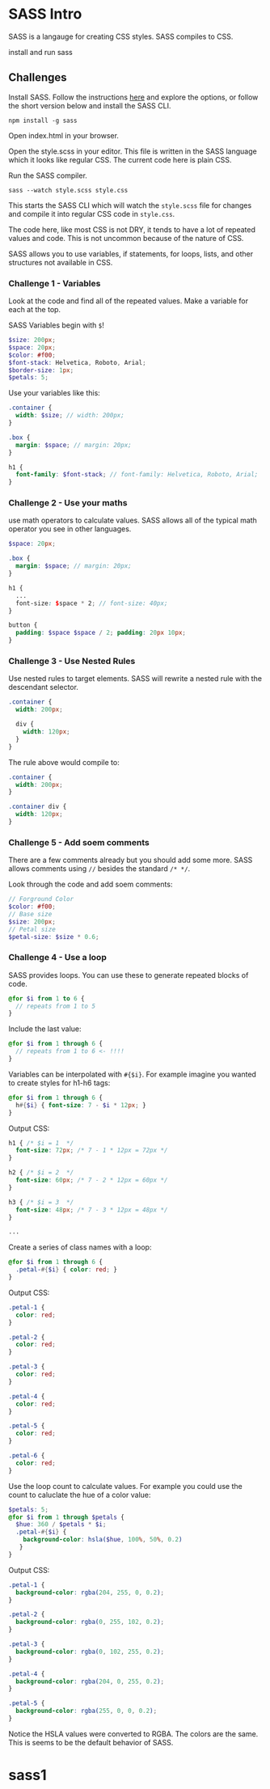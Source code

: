 # SASS Intro

SASS is a langauge for creating CSS styles. SASS compiles to CSS.

install and run sass

## Challenges 

Install SASS. Follow the instructions [here](https://sass-lang.com/install) and explore the options, or follow the short version below and install the SASS CLI. 

`npm install -g sass`

Open index.html in your browser. 

Open the style.scss in your editor. This file is written in the SASS language which it looks like regular CSS. The current code here is plain CSS. 

Run the SASS compiler. 

`sass --watch style.scss style.css`

This starts the SASS CLI which will watch the `style.scss` file for changes and compile it into regular CSS code in `style.css`. 

The code here, like most CSS is not DRY, it tends to have a lot of repeated values and code. This is not uncommon because of the nature of CSS. 

SASS allows you to use variables, if statements, for loops, lists, and other structures not available in CSS.

### Challenge 1 - Variables

Look at the code and find all of the repeated values. Make a variable for each at the top.

SASS Variables begin with `$`!

```SCSS
$size: 200px;
$space: 20px;
$color: #f00;
$font-stack: Helvetica, Roboto, Arial;
$border-size: 1px;
$petals: 5;
```

Use your variables like this: 

```SCSS
.container {
  width: $size; // width: 200px;
}

.box {
  margin: $space; // margin: 20px;
}

h1 {
  font-family: $font-stack; // font-family: Helvetica, Roboto, Arial;
}
```

### Challenge 2 - Use your maths

use math operators to calculate values. SASS allows all of the typical math operator you see in other languages. 

```SCSS
$space: 20px;

.box {
  margin: $space; // margin: 20px;
}

h1 {
  ...
  font-size: $space * 2; // font-size: 40px;
}

button {
  padding: $space $space / 2; padding: 20px 10px;
}
```

### Challenge 3 - Use Nested Rules

Use nested rules to target elements. SASS will rewrite a nested rule with the descendant selector. 

```SCSS
.container {
  width: 200px;

  div {
    width: 120px;
  }
}
```

The rule above would compile to: 

```CSS
.container {
  width: 200px;
}

.container div {
  width: 120px;
}
```

### Challenge 5 - Add soem comments 

There are a few comments already but you should add some more. SASS allows comments using `//` besides the standard `/* */`.

Look through the code and add soem comments: 

```SCSS
// Forground Color
$color: #f00;
// Base size
$size: 200px;
// Petal size
$petal-size: $size * 0.6;
```

### Challenge 4 - Use a loop

SASS provides loops. You can use these to generate repeated blocks of code. 

```SCSS
@for $i from 1 to 6 {
  // repeats from 1 to 5
}
```

Include the last value: 

```SCSS
@for $i from 1 through 6 {
  // repeats from 1 to 6 <- !!!!
}
```

Variables can be interpolated with `#{$i}`. For example imagine you wanted to create styles for h1-h6 tags: 

```SCSS
@for $i from 1 through 6 {
  h#{$i} { font-size: 7 - $i * 12px; }
}
```

Output CSS: 

```CSS
h1 { /* $i = 1  */
  font-size: 72px; /* 7 - 1 * 12px = 72px */
}

h2 { /* $i = 2  */
  font-size: 60px; /* 7 - 2 * 12px = 60px */
}

h3 { /* $i = 3  */
  font-size: 48px; /* 7 - 3 * 12px = 48px */
}

...
```

Create a series of class names with a loop: 

```SCSS
@for $i from 1 through 6 {
  .petal-#{$i} { color: red; }
}
```

Output CSS: 

```CSS
.petal-1 {
  color: red;
}

.petal-2 {
  color: red;
}

.petal-3 {
  color: red;
}

.petal-4 {
  color: red;
}

.petal-5 {
  color: red;
}

.petal-6 {
  color: red;
}
```

Use the loop count to calculate values. For example you could use the count to caluclate the hue of a color value: 

```SCSS
$petals: 5;
@for $i from 1 through $petals {
  $hue: 360 / $petals * $i;
  .petal-#{$i} { 
    background-color: hsla($hue, 100%, 50%, 0.2)
   }
}
```

Output CSS:

```CSS
.petal-1 {
  background-color: rgba(204, 255, 0, 0.2);
}

.petal-2 {
  background-color: rgba(0, 255, 102, 0.2);
}

.petal-3 {
  background-color: rgba(0, 102, 255, 0.2);
}

.petal-4 {
  background-color: rgba(204, 0, 255, 0.2);
}

.petal-5 {
  background-color: rgba(255, 0, 0, 0.2);
}
```

Notice the HSLA values were converted to RGBA. The colors are the same. This is seems to be the default behavior of SASS. 

# sass1
